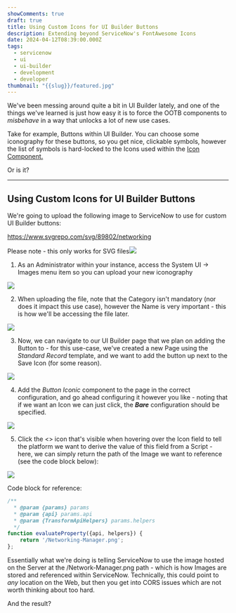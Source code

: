 ```yaml
---
showComments: true
draft: true
title: Using Custom Icons for UI Builder Buttons
description: Extending beyond ServiceNow's FontAwesome Icons
date: 2024-04-12T08:39:00.000Z
tags:
  - servicenow
  - ui
  - ui-builder
  - development
  - developer
thumbnail: "{{slug}}/featured.jpg"
---
```

We've been messing around quite a bit in UI Builder lately, and one of the things we've learned is just how easy it is to force the OOTB components to *misbehave* in a way that unlocks a lot of new use cases. 

Take for example, Buttons within UI Builder. You can choose some iconography for these buttons, so you get nice, clickable symbols, however the list of symbols is hard-locked to the Icons used within the [Icon Component.](https://developer.servicenow.com/dev.do#!/reference/now-experience/quebec/now-components/now-icon/api)

Or is it?

- - -

## Using Custom Icons for UI Builder Buttons

We're going to upload the following image to ServiceNow to use for custom UI Builder buttons: 

https://www.svgrepo.com/svg/89802/networking

Please note - this only works for SVG files![](https://icons8.com/icon/26028/networking-manager)

1. As an Administrator within your instance, access the System UI -> Images menu item so you can upload your new iconography

![](https://res.cloudinary.com/capnsammeh/image/upload/c_scale,f_auto,q_auto,w_400/v1713165764/CleanShot_2024-04-15_at_17.21.52_2x_o2akxl.png)

2. When uploading the file, note that the Category isn't mandatory (nor does it impact this use case), however the Name is very important - this is how we'll be accessing the file later. 

![](https://res.cloudinary.com/capnsammeh/image/upload/c_scale,f_auto,q_auto,w_400/v1714454833/CleanShot_2024-04-30_at_15.26.57_2x_qu85mh.png)

3. Now, we can navigate to our UI Builder page that we plan on adding the Button to - for this use-case, we've created a new Page using the *Standard Record* template, and we want to add the button up next to the Save Icon (for some reason). 

![](https://res.cloudinary.com/capnsammeh/image/upload/c_scale,f_auto,q_auto,w_400/v1713166078/CleanShot_2024-04-15_at_17.27.00_2x_ev2liu.png)

4. Add the *Button Iconic* component to the page in the correct configuration, and go ahead configuring it however you like - noting that if we want an Icon we can just click, the ***Bare*** configuration should be specified.

![](https://res.cloudinary.com/capnsammeh/image/upload/c_scale,f_auto,q_auto,w_400/v1713166205/CleanShot_2024-04-15_at_17.29.17_2x_leqfhk.png)

5. Click the <> icon that's visible when hovering over the Icon field to tell the platform we want to derive the value of this field from a Script - here, we can simply return the path of the Image we want to reference (see the code block below):

![](https://res.cloudinary.com/capnsammeh/image/upload/c_scale,f_auto,q_auto,w_400/v1713166210/CleanShot_2024-04-15_at_17.29.45_2x_kop5xy.png)

Code block for reference:

```javascript
/**
  * @param {params} params
  * @param {api} params.api
  * @param {TransformApiHelpers} params.helpers
  */
function evaluateProperty({api, helpers}) {
	return '/Networking-Manager.png';
};
```

Essentially what we're doing is telling ServiceNow to use the image hosted on the Server at the /Network-Manager.png path - which is how Images are stored and referenced within ServiceNow. Technically, this could point to *any* location on the Web, but then you get into CORS issues which are not worth thinking about too hard. 

And the result?

